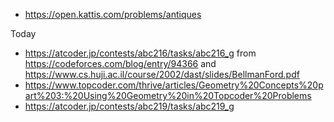 * https://open.kattis.com/problems/antiques

Today

* https://atcoder.jp/contests/abc216/tasks/abc216_g from https://codeforces.com/blog/entry/94366 and https://www.cs.huji.ac.il/course/2002/dast/slides/BellmanFord.pdf
* https://www.topcoder.com/thrive/articles/Geometry%20Concepts%20part%203:%20Using%20Geometry%20in%20Topcoder%20Problems
* https://atcoder.jp/contests/abc219/tasks/abc219_g
